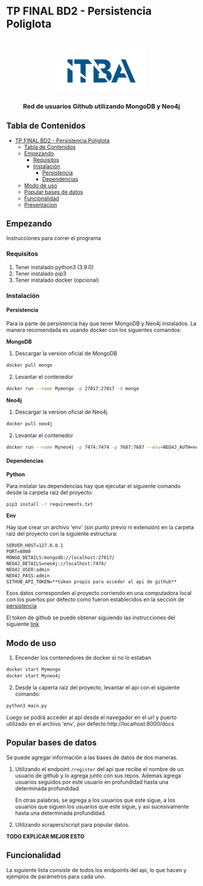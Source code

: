 # TP FINAL BD2 - Persistencia Poliglota

<br />
<p align="center">
  <a href="https://github.com/MatiMonaco/BD2-SMS-2021">
    <img src="logo.png" alt="Logo" width="234" height="115">
  </a>

<h3 align="center">Red de usuarios Github utilizando MongoDB y Neo4j</h3>

## Tabla de Contenidos

- [TP FINAL BD2 - Persistencia Poliglota](#tp-final-bd2---persistencia-poliglota)
  - [Tabla de Contenidos](#tabla-de-contenidos)
  - [Empezando](#empezando)
    - [Requisitos](#requisitos)
    - [Instalación](#instalación)
      - [Persistencia](#persistencia)
      - [Dependencias](#dependencias)
  - [Modo de uso](#modo-de-uso)
  - [Popular bases de datos](#popular-bases-de-datos)
  - [Funcionalidad](#funcionalidad)
  - [Presentacion](#presentacion)

## Empezando

Instrucciones para correr el programa

### Requisitos

1. Tener instalado python3 (3.9.0)
2. Tener instalado pip3
3. Tener instalado docker (opcional)

### Instalación

#### Persistencia

Para la parte de persistencia hay que tener MongoDB y Neo4j instalados. La
manera recomendada es usando docker con los siguentes comandos:

**MongoDB**

1. Descargar la version oficial de MongoDB

```sh
docker pull mongo
```

2. Levantar el contenedor

```sh
docker run --name Mymongo -p 27017:27017 -d mongo
```

**Neo4j**

1. Descargar la version oficial de Neo4j

```sh
docker pull neo4j
```

2. Levantar el contenedor

```sh
docker run --name Myneo4j -p 7474:7474 -p 7687:7687 --env=NEO4J_AUTH=none -d neo4j
```

#### Dependencias

**Python**

Para instalar las dependencias hay que ejecutar el siguiente comando desde la
carpeta raíz del proyecto:

```sh
pip3 install -r requirements.txt
```

**Env**

Hay que crear un archivo 'env' (sin punto previo ni extensión) en la carpeta raíz del proyecto con la siguiente
estructura:

```
SERVER_HOST=127.0.0.1
PORT=8000
MONGO_DETAILS:mongodb://localhost:27017/
NEO4J_DETAILS=neo4j://localhost:7474/
NEO4J_USER:admin
NEO4J_PASS:admin
GITHUB_API_TOKEN=**token propio para acceder al api de github**
```

Esos datos corresponden al proyecto corriendo en una computadora local con los
puertos por defecto como fueron establecidos en la sección de
[persistencia](#persistencia)

El token de github se puede obtener siguiendo las instrucciones del siguiente
[link](https://docs.github.com/en/github/authenticating-to-github/keeping-your-account-and-data-secure/creating-a-personal-access-token)

## Modo de uso

1. Encender los contenedores de docker si no lo estaban

```sh
docker start Mymongo
docker start Myneo4j
```

2. Desde la caperta raíz del proyecto, levantar el api con el siguiente comando:

```sh
python3 main.py
```

Luego se podrá acceder al api desde el navegador en el url y puerto utilizado
en el archivo 'env', por defecto http://localhost:8000/docs

## Popular bases de datos

Se puede agregar información a las bases de datos de dos maneras.

1. Utilizando el endpoint `/register` del api que recibe el nombre de un
   usuario de github y lo agrega junto con sus repos. Ademas agrega usuarios
   seguidos por este usuario en profundidad hasta una determinada profundidad.

   En otras palabras, se agrega a los usuarios que este sigue, a los usuarios
   que siguen los usuarios que este sigue, y asi sucesivamente hasta una
   determinada profundidad.

2. Utilizando scrapers/script para popular datos.

**TODO EXPLICAR MEJOR ESTO**

## Funcionalidad

La siguiente lista consiste de todos los endpoints del api, lo que hacen y ejemplos de parámetros para cada uno.
